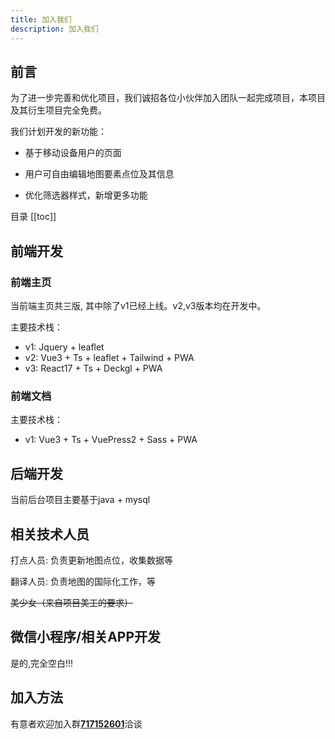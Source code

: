 ```yaml
---
title: 加入我们
description: 加入我们
---
```


## 前言

为了进一步完善和优化项目，我们诚招各位小伙伴加入团队一起完成项目，本项目及其衍生项目完全免费。

我们计划开发的新功能：

* 基于移动设备用户的页面

* 用户可自由编辑地图要素点位及其信息

* 优化筛选器样式，新增更多功能

目录
[[toc]]

## 前端开发

### 前端主页

当前端主页共三版, 其中除了v1已经上线。v2,v3版本均在开发中。

主要技术栈：

* v1: Jquery + leaflet
* v2: Vue3 + Ts + leaflet + Tailwind + PWA
* v3: React17 + Ts + Deckgl + PWA

### 前端文档

主要技术栈：

* v1: Vue3 + Ts + VuePress2 + Sass + PWA

## 后端开发

当前后台项目主要基于java + mysql

## 相关技术人员

打点人员: 负责更新地图点位，收集数据等

翻译人员: 负责地图的国际化工作，等

~~美少女（来自项目美工的要求）~~

## 微信小程序/相关APP开发

是的,完全空白!!!

## 加入方法

有意者欢迎加入群[**717152601**](https://qm.qq.com/cgi-bin/qm/qr?k=jkbGpnEQlZ-1J2W0_RpWJXDkqD49Z-8N&jump_from=webapi "地图开发审核群")洽谈
